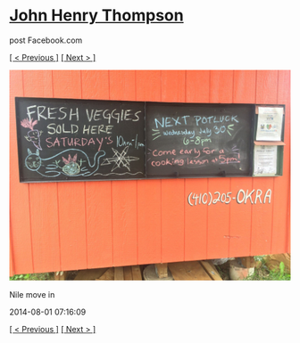 # [John Henry Thompson](../README.md)
post Facebook.com

[[ < Previous ]](2014-08-01-12.md) [[ Next > ]](2014-08-01-14.md)

[![](../media/2014-08-01/Nile-move-in-12.jpg)](../README.md)

Nile move in

2014-08-01 07:16:09

[[ < Previous ]](2014-08-01-12.md) [[ Next > ]](2014-08-01-14.md)